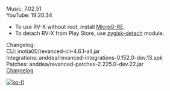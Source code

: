 Music: 7.02.51  
YouTube: 19.20.34  
- To use RV-X without root, install [MicroG-RE](https://github.com/WSTxda/MicroG-RE/releases/latest).  
- To detach RV-X from Play Store, use [zygisk-detach](https://github.com/j-hc/zygisk-detach) module.  

Changelog:  
CLI: inotia00/revanced-cli-4.6.1-all.jar  
Integrations: anddea/revanced-integrations-0.152.0-dev.13.apk  
Patches: anddea/revanced-patches-2.225.0-dev.22.jar  
[Changelog](https://github.com/anddea/revanced-patches/releases/tag/vdev.22)  
  
[![ko-fi](https://ko-fi.com/img/githubbutton_sm.svg)](https://ko-fi.com/W7W8VRK0S)  
